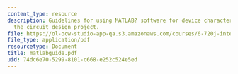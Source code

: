```yaml
---
content_type: resource
description: Guidelines for using MATLAB? software for device characterization and
  the circuit design project.
file: https://ol-ocw-studio-app-qa.s3.amazonaws.com/courses/6-720j-integrated-microelectronic-devices-spring-2007/74dc6e7052998101c668e252c524e5ed_matlabguide.pdf
file_type: application/pdf
resourcetype: Document
title: matlabguide.pdf
uid: 74dc6e70-5299-8101-c668-e252c524e5ed
---
```

